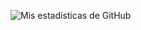 

![Mis estadísticas de GitHub](https://github-readme-stats.vercel.app/api/top-langs/?username=mpenaEVG&layout=compact&theme=dark&langs_count=8)


